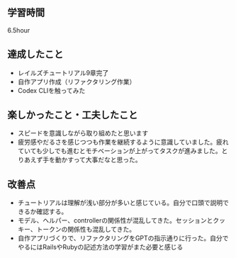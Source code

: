 ## 学習時間
6.5hour
## 達成したこと
- レイルズチュートリアル9章完了
- 自作アプリ作成（リファクタリング作業）
- Codex CLIを触ってみた
## 楽しかったこと・工夫したこと
- スピードを意識しながら取り組めたと思います
- 疲労感やだるさを感じつつも作業を継続するように意識していました。疲れていても少しでも進むとモチベーションが上がってタスクが進みました。とりあえず手を動かすって大事だなと思った。

## 改善点
- チュートリアルは理解が浅い部分が多いと感じている。自分で口頭で説明できるか確認する。
- モデル、ヘルパー、controllerの関係性が混乱してきた。セッションとクッキー、トークンの関係性も混乱してきた。
- 自作アプリづくりで、リファクタリングをGPTの指示通りに行った。自分でやるにはRailsやRubyの記述方法の学習がまた必要と感じる